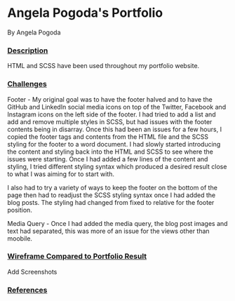 # Angela Pogoda's Portfolio

By Angela Pogoda 

### <u>**Description**</u>
HTML and SCSS have been used throughout my portfolio website.



### <u>**Challenges**</u>



Footer - My original goal was to have the footer halved and to have the GitHub and LinkedIn social media icons on top of the Twitter, Facebook and Instagram icons on the left side of the footer. I had tried to add a list and add and remove multiple styles in SCSS, but had issues with the footer contents being in disarray. Once this had been an issues for a few hours, I copied the footer tags and contents from the HTML file and the SCSS styling for the footer to a word document. I had slowly started introducing the content and styling back into the HTML and SCSS to see where the issues were starting. Once I had added a few lines of the content and styling, I tried different styling syntax which produced a desired result close to what I was aiming for to start with. 

I also had to try a variety of ways to keep the footer on the bottom of the page then had to readjust the SCSS styling syntax once I had added the blog posts. The styling had changed from fixed to relative for the footer position. 

Media Query - Once I had added the media query, the blog post images and text had separated, this was more of an issue for the views other than moobile. 

### <u>**Wireframe Compared to Portfolio Result**</u>

Add Screenshots

### <u>**References**</u>










